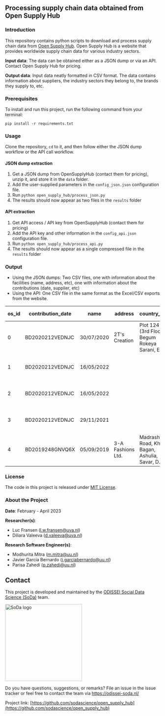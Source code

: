 ## Processing supply chain data obtained from Open Supply Hub

### Introduction

This repository contains python scripts to download and process supply chain data from [Open Supply Hub](https://opensupplyhub.org). Open Supply Hub is a website that provides worldwide supply chain data for various industry sectors.

**Input data**: The data can be obtained either as a JSON dump or via an API. Contact Open Supply Hub for pricing.

**Output data**: Input data neatly formatted in CSV format. The data contains information about suppliers, the industry sectors they belong to, the brands they supply to, etc. 

<!-- TABLE OF CONTENTS -->
### Prerequisites

To install and run this project, run the following command from your terminal:

```
pip install -r requirements.txt
```

### Usage

Clone the repository, `cd` to it, and then follow either the JSON dump workflow or the API call workflow.

#### JSON dump extraction

1. Get a JSON dump from OpenSupplyHub (contact them for pricing), unzip it, and store it in the `data` folder.
2. Add the user-supplied parameters in the `config_json.json` configuration file. 
3. Run `python open_supply_hub/process_json.py`
4. The results should now appear as two files in the `results` folder

#### API extraction

1. Get API access / API key from OpenSupplyHub (contact them for pricing)
2. Add the API key and other information in the `config_api.json` configuration file.
3. Run `python open_supply_hub/process_api.py`
4. The results should now appear as a single compressed file in the `results` folder

### Output
* Using the JSON dumps: Two CSV files, one with information about the facilities (name, address, etc), one with information about the contributions (date, supplier, etc)
* Using the API: One CSV file in the same format as the Excel/CSV exports from the website.

| os_id | contribution_date | name       | address           | country_code                                      | country_name | lat        | lng        | sector    | contributor (list) | number_of_workers                                 | … | is_closed | contributor_type                             |
| ----- | ----------------- | ---------- | ----------------- | ------------------------------------------------- | ------------ | ---------- | ---------- | --------- | ------------------ | ------------------------------------------------- | - | --------- | -------------------------------------------- |
| 0     | BD2020212VEDNJC   | 30/07/2020 | 2T's Creation     | Plot 1241 (3rd Floor), Begum Rokeya Sarani, Ea... | BD           | Bangladesh | 23.8006254 | 90.371022 | Apparel            | PPE: Mapped in Bangladesh (PPE: Mapped in Bang... | … | FALSE     | Academic / Researcher / Journalist / Student |
| 1     | BD2020212VEDNJC   | 16/05/2022 |                   |                                                   |              |            |            |           | Apparel            | BRAC University (Mapped in Bangladesh: Export ... | … |           | Academic / Researcher / Journalist / Student |
| 2     | BD2020212VEDNJC   | 16/05/2022 |                   |                                                   |              |            |            |           | Apparel            | An Academic / Researcher / Journalist / Studen... | … |           | Academic / Researcher / Journalist / Student |
| 3     | BD2020212VEDNJC   | 29/11/2021 |                   |                                                   |              |            |            |           | Apparel            | BRAC University (API)                             | … |           | Academic / Researcher / Journalist / Student |
| 4     | BD2019248GNVQ6X   | 05/09/2019 | 3-A Fashions Ltd. | Madrasha Road, Khejur Bagan, Ashulia, Savar, D... | BD           | Bangladesh | 23.8909633 | 90.329906 | Apparel            | BRAC University (Mapped in Bangladesh: Export-... | … | FALSE     | Academic / Researcher / Journalist / Student |

### License

The code in this project is released under [MIT License](/LICENSE).

<!-- ABOUT THE PROJECT -->
### About the Project

**Date**: February - April 2023

**Researcher(s)**:

- Luc Fransen (l.w.fransen@uva.nl)
- Diliara Valeeva (d.valeeva@uva.nl)

**Research Software Engineer(s)**:

- Modhurita Mitra (m.mitra@uu.nl)
- Javier Garcia Bernardo (j.garciabernardo@uu.nl)
- Parisa Zahedi (p.zahedi@uu.nl)

<!-- CONTACT -->
## Contact

This project is developed and maintained by the [ODISSEI Social Data
Science (SoDa)](https://odissei-data.nl/nl/soda/) team.

<img src="https://odissei-soda.nl/images/logos/soda_logo.svg" alt="SoDa logo" width="250px"/>

Do you have questions, suggestions, or remarks? File an issue in the issue tracker or feel free to contact the team via https://odissei-soda.nl/

Project link: [https://github.com/sodascience/open_supply_hub](https://github.com/sodascience/open_supply_hub)

